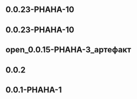 ## 0.0.23-PHAHA-10



## 0.0.23-PHAHA-10



## open_0.0.15-PHAHA-3_артефакт



## 0.0.2



## 0.0.1-PHAHA-1
